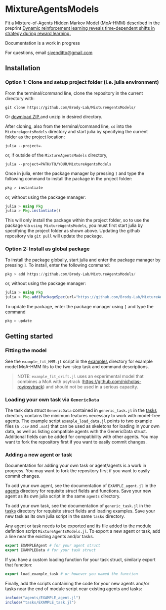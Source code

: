 # MixtureAgentsModels
Fit a Mixture-of-Agents Hidden Markov Model (MoA-HMM) described in the preprint <a href=https://www.biorxiv.org/content/10.1101/2024.02.28.582617v1>Dynamic reinforcement learning reveals time-dependent shifts in strategy during reward learning.</a>

Documentation is a work in progress

For questions, email sjvenditto@gmail.com

## Installation
### Option 1: Clone and setup project folder (i.e. julia environment)
From the terminal/command line, clone the repository in the current directory with:
```
git clone https://github.com/Brody-Lab/MixtureAgentsModels/
```
Or <a href=https://github.com/Brody-Lab/neuroGLM/archive/refs/heads/master.zip> download ZIP </a> and unzip in desired directory.

After cloning, also from the terminal/command line, `cd` into the `MixtureAgentsModels` directory and start julia by specifying the current folder as the project location:
```
julia --project=.
```
or, if outside of the `MixtureAgentsModels` directory,
```
julia --project=PATH/TO/YOUR/MixtureAgentsModels
```

Once in julia, enter the package manager by pressing `]` and type the following command to install the package in the project folder:
```julia
pkg > instantiate
```
or, without using the package manager:
```julia
julia > using Pkg
julia > Pkg.instantiate()
```
This will only install the package within the project folder, so to use the package via `using MixtureAgentsModels`, you must first start julia by specifying the project folder as shown above. Updating the github repository via `git pull` will update the package.

### Option 2: Install as global package
To install the package globally, start julia and enter the package manager by pressing `]`. To install, enter the following command:
```julia
pkg > add https://github.com/Brody-Lab/MixtureAgentsModels/
```
or, without using the package manager:
```julia
julia > using Pkg
julia > Pkg.add(PackageSpec(url="https://github.com/Brody-Lab/MixtureAgentsModels/"))
```
To update the package, enter the package manager using `]` and type the command 
```julia
pkg > update
```

## Getting started
### Fitting the model
See the `example_fit_HMM.jl` script in the <a href=https://github.com/Brody-Lab/MixtureAgentsModels/tree/main/examples>examples</a> directory for example model MoA-HMM fits to the two-step task and command descriptions. 
> NOTE: `example_fit_drift.jl` uses an experimental model that combines a MoA with psytrack (https://github.com/nicholas-roy/psytrack) and should not be used in a serious capacity.

### Loading your own task via `GenericData`
The task data struct `GenericData` contained in `generic_task.jl` in the <a href=https://github.com/Brody-Lab/MixtureAgentsModels/tree/main/src/tasks>tasks</a> directory contains the minimum features necessary to work with model-free agents. The example script `example_load_data.jl` points to two example files (a `.csv` and `.mat`) that can be used as skeletons for loading in your own data, as well as listing compatible agents with the GenericData struct. Additional fields can be added for compatibility with other agents. You may want to fork the repository first if you want to easily commit changes.

### Adding a new agent or task
Documentation for adding your own task or agent/agents is a work in progress. You may want to fork the repository first if you want to easily commit changes.

To add your own agent, see the documentation of `EXAMPLE_agent.jl` in the <a href=https://github.com/Brody-Lab/MixtureAgentsModels/tree/main/src/agents>agents</a> directory for requisite struct fields and functions. Save your new agent as its own julia script in the same `agents` directory.

To add your own task, see the documentation of `generic_task.jl` in the <a href=https://github.com/Brody-Lab/MixtureAgentsModels/tree/main/src/tasks>tasks</a> directory for requisite struct fields and loading examples. Save your new task as its own julia script in the same `tasks` directory.

Any agent or task needs to be exported and its file added to the module definition script `MixtureAgentsModels.jl`. To export a new agent or task, add a line near the existing agents and/or tasks.
```julia
export EXAMPLEAgent # for your agent struct
export EXAMPLEData # for your task struct
```

If you have a custom loading function for your task struct, similarly export that function:
```julia
export load_example_task # or however you named the function
```

Finally, add the scripts containing the code for your new agents and/or tasks near the end of module script near existing agents and tasks:
```julia
include("agents/EXAMPLE_agent.jl")
include("tasks/EXAMPLE_task.jl")
```





